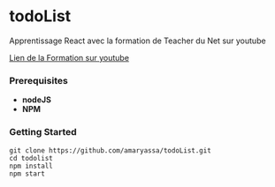 
# todoList
Apprentissage React avec la formation de  Teacher du Net sur youtube 

[Lien de la Formation sur youtube](https://www.youtube.com/watch?v=5ZG0cNo6lgE&list=PLlxQJeQRaKDR94iHzoKL4D1hjVySbbDSd
)
### Prerequisites
 * **nodeJS**
 * **NPM**
### Getting Started
```
git clone https://github.com/amaryassa/todoList.git
cd todolist
npm install
npm start
```
